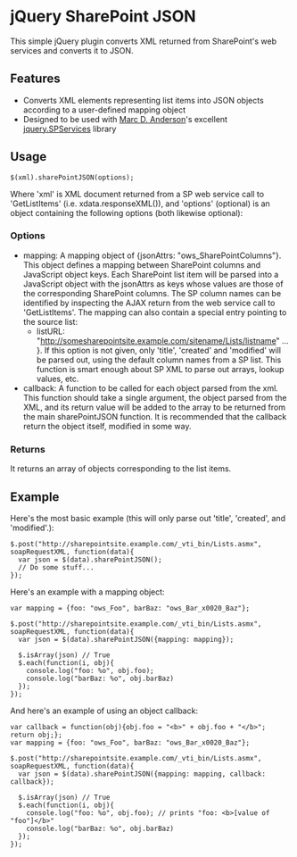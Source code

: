 # jQuery SharePoint JSON

This simple jQuery plugin converts XML returned from SharePoint's web services and converts it to JSON.

## Features

* Converts XML elements representing list items into JSON objects according to a user-defined mapping object
* Designed to be used with [Marc D. Anderson](http://www.endusersharepoint.com/category/authors/marc-d-anderson/)'s excellent [jquery.SPServices](http://spservices.codeplex.com/) library


## Usage

    $(xml).sharePointJSON(options);

Where 'xml' is XML document returned from a SP web service call to 'GetListItems' (i.e. xdata.responseXML()), and 'options' (optional) is an object containing the following options (both likewise optional):

### Options

* mapping: A mapping object of {jsonAttrs: "ows_SharePointColumns"}.  This object defines a mapping between SharePoint columns and JavaScript object keys.  Each SharePoint list item will be parsed into a JavaScript object with the jsonAttrs as keys whose values are those of the corresponding SharePoint columns.  The SP column names can be identified by inspecting the AJAX return from the web service call to 'GetListItems'.  The mapping can also contain a special entry pointing to the source list:
  * listURL: "http://somesharepointsite.example.com/sitename/Lists/listname" ... }.
  If this option is not given, only 'title', 'created' and 'modified' will be parsed out, using the default column names from a SP list.
  This function is smart enough about SP XML to parse out arrays, lookup values, etc.
* callback: A function to be called for each object parsed from the xml.  This function should take a single argument, the object parsed from the XML, and its return value will be added to the array to be returned from the main sharePointJSON function.  It is recommended that the callback return the object itself, modified in some way.

### Returns

It returns an array of objects corresponding to the list items.

## Example

Here's the most basic example (this will only parse out 'title', 'created', and 'modified'.):

    $.post("http://sharepointsite.example.com/_vti_bin/Lists.asmx", soapRequestXML, function(data){
      var json = $(data).sharePointJSON();
      // Do some stuff...
    });

Here's an example with a mapping object:

    var mapping = {foo: "ows_Foo", barBaz: "ows_Bar_x0020_Baz"};
    
    $.post("http://sharepointsite.example.com/_vti_bin/Lists.asmx", soapRequestXML, function(data){
      var json = $(data).sharePointJSON({mapping: mapping});
      
      $.isArray(json) // True
      $.each(function(i, obj){
        console.log("foo: %o", obj.foo);
        console.log("barBaz: %o", obj.barBaz)
      });
    });

And here's an example of using an object callback:

    var callback = function(obj){obj.foo = "<b>" + obj.foo + "</b>"; return obj;};
    var mapping = {foo: "ows_Foo", barBaz: "ows_Bar_x0020_Baz"};
    
    $.post("http://sharepointsite.example.com/_vti_bin/Lists.asmx", soapRequestXML, function(data){
      var json = $(data).sharePointJSON({mapping: mapping, callback: callback});
      
      $.isArray(json) // True
      $.each(function(i, obj){
        console.log("foo: %o", obj.foo); // prints "foo: <b>[value of "foo"]</b>"
        console.log("barBaz: %o", obj.barBaz)
      });
    });
